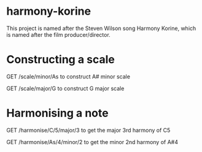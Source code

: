 # harmony-korine

This project is named after the Steven Wilson song Harmony Korine, which is named after the film producer/director.


# Constructing a scale

GET /scale/minor/As
to construct A# minor scale

GET /scale/major/G
to construct G major scale

# Harmonising a note

GET /harmonise/C/5/major/3
to get the major 3rd harmony of C5

GET /harmonise/As/4/minor/2
to get the minor 2nd harmony of A#4